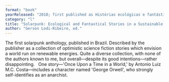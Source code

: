 ```yaml
---
format: "book"
yearReleased: "2018; first published as Histórias ecológicas e fantásticas em um mundo sustentável"
category: "l"
title: "Solarpunk: Ecological and Fantastical Stories in a Sustainable World"
author: "Gerson Lodi-Ribeiro, ed."
---
```

The  first solarpunk anthology, published in Brazil. Described by the publisher as a collection of  optimistic science fiction stories which envision a world run on renewable  energies. Quite a diverse collection, with none of the authors known to me, but  overall—despite its good intentions—rather disappointing.
 
One story—'Once Upon a Time in a World,' by Antonio Luiz  M.C. Costa—includes a character named 'George Orwell', who strongly  self-identifies as an anarchist.
  